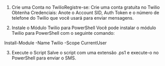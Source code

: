 1. Crie uma Conta no TwilioRegistre-se: Crie uma conta gratuita no Twilio Obtenha Credenciais: Anote o Account SID, Auth Token e o número de telefone do Twilio que você usará para enviar mensagens.

2. Instale o Módulo Twilio para PowerShell Você pode instalar o módulo Twilio para PowerShell com o seguinte comando:

Install-Module -Name Twilio -Scope CurrentUser

3. Execute o Script Salve o script com uma extensão .ps1 e execute-o no PowerShell para enviar o SMS.
